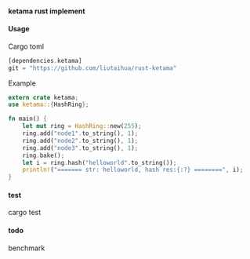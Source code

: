 #### ketama rust implement

#### Usage

Cargo toml

```rust
[dependencies.ketama]
git = "https://github.com/liutaihua/rust-ketama"
```

Example

```rust
extern crate ketama;
use ketama::{HashRing};

fn main() {
    let mut ring = HashRing::new(255);
    ring.add("node1".to_string(), 1);
    ring.add("node2".to_string(), 1);
    ring.add("node3".to_string(), 1);
    ring.bake();
    let i = ring.hash("helloworld".to_string());
    println!("======= str: helloworld, hash res:{:?} ========", i);
}
```

#### test
cargo test


#### todo
benchmark